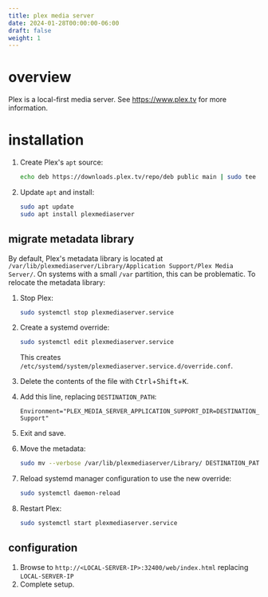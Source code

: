 ```yaml
---
title: plex media server
date: 2024-01-28T00:00:00-06:00
draft: false
weight: 1
---
```


# overview
Plex is a local-first media server. See https://www.plex.tv for more information.

# installation
1. Create Plex's `apt` source:  
    ```bash
    echo deb https://downloads.plex.tv/repo/deb public main | sudo tee /etc/apt/sources.list.d/plexmediaserver.list
    ```
2. Update `apt` and install:
    ```bash
    sudo apt update
    sudo apt install plexmediaserver
    ```

## migrate metadata library
By default, Plex's metadata library is located at `/var/lib/plexmediaserver/Library/Application Support/Plex Media Server/`. On systems with a small `/var` partition, this can be problematic. To relocate the metadata library:
1. Stop Plex:  
    ```bash
    sudo systemctl stop plexmediaserver.service
    ```
2. Create a systemd override:  
    ```bash
    sudo systemctl edit plexmediaserver.service
    ```

    This creates `/etc/systemd/system/plexmediaserver.service.d/override.conf`. 
3. Delete the contents of the file with <kbd>Ctrl</kbd>+<kbd>Shift</kbd>+<kbd>K</kbd>.
4. Add this line, replacing `DESTINATION_PATH`:  
    ```
    Environment="PLEX_MEDIA_SERVER_APPLICATION_SUPPORT_DIR=DESTINATION_PATH/Library/Application Support"
    ```
5. Exit and save.
6. Move the metadata:  
    ```bash
    sudo mv --verbose /var/lib/plexmediaserver/Library/ DESTINATION_PATH
    ```
7. Reload systemd manager configuration to use the new override:  
    ```bash
    sudo systemctl daemon-reload
    ```
8. Restart Plex:  
    ```bash
    sudo systemctl start plexmediaserver.service
    ```

## configuration
1. Browse to `http://<LOCAL-SERVER-IP>:32400/web/index.html` replacing `LOCAL-SERVER-IP`
2. Complete setup.